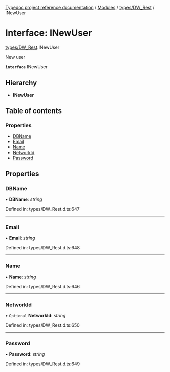 [Typedoc project reference documentation](../README.md) / [Modules](../modules.md) / [types/DW_Rest](../modules/types_dw_rest.md) / INewUser

# Interface: INewUser

[types/DW_Rest](../modules/types_dw_rest.md).INewUser

New user

**`interface`** INewUser

## Hierarchy

* **INewUser**

## Table of contents

### Properties

- [DBName](types_dw_rest.inewuser.md#dbname)
- [Email](types_dw_rest.inewuser.md#email)
- [Name](types_dw_rest.inewuser.md#name)
- [NetworkId](types_dw_rest.inewuser.md#networkid)
- [Password](types_dw_rest.inewuser.md#password)

## Properties

### DBName

• **DBName**: *string*

Defined in: types/DW_Rest.d.ts:647

___

### Email

• **Email**: *string*

Defined in: types/DW_Rest.d.ts:648

___

### Name

• **Name**: *string*

Defined in: types/DW_Rest.d.ts:646

___

### NetworkId

• `Optional` **NetworkId**: *string*

Defined in: types/DW_Rest.d.ts:650

___

### Password

• **Password**: *string*

Defined in: types/DW_Rest.d.ts:649
